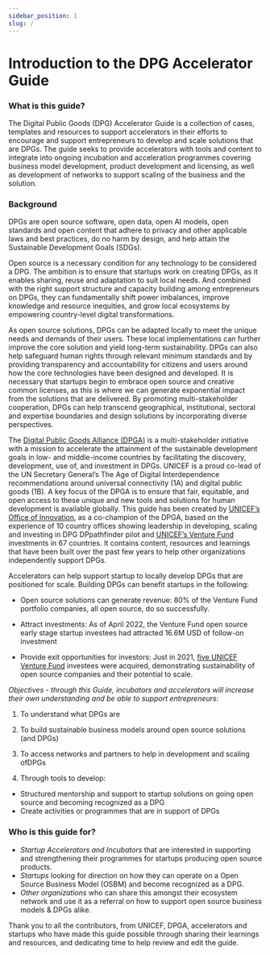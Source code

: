 ```yaml
---
sidebar_position: 1
slug: /
---
```


# Introduction to the DPG Accelerator Guide

### What is this guide?
The Digital Public Goods (DPG) Accelerator Guide is a collection of cases, templates and resources to support accelerators in their efforts to encourage and support entrepreneurs to develop and scale solutions that are DPGs. The guide seeks to provide accelerators with tools and content to integrate into ongoing incubation and acceleration programmes covering business model development, product development and licensing, as well as development of networks to support scaling of the business and the solution.

### Background
DPGs are open source software, open data, open AI models, open standards and open content that adhere to privacy and other applicable laws and best practices, do no harm by design, and help attain the Sustainable Development Goals (SDGs).  

Open source is a necessary condition for any technology to be considered a DPG. The ambition is to ensure that startups work on creating DPGs, as it enables sharing, reuse and adaptation to suit local needs.  And combined with the right support structure and capacity building among entrepreneurs on DPGs, they can fundamentally shift power imbalances, improve knowledge and resource inequities, and grow local ecosystems by empowering country-level digital transformations.  

As open source solutions, DPGs can be adapted locally to meet the unique needs and demands of their users. These local implementations can further improve the core solution and yield long-term sustainability. DPGs can also help safeguard human rights through relevant minimum standards and by providing transparency and accountability for citizens and users around how the core technologies have been designed and developed. It is necessary that startups begin to embrace open source and creative common licenses, as this is where we can generate exponential impact from the solutions that are delivered.  By promoting multi-stakeholder cooperation, DPGs can help transcend geographical, institutional, sectoral and expertise boundaries and design solutions by incorporating diverse perspectives.  

The [Digital Public Goods Alliance (DPGA)](https://digitalpublicgoods.net/) is a multi-stakeholder initiative with a mission to accelerate the attainment of the sustainable development goals in low- and middle-income countries by facilitating the discovery, development, use of, and investment in DPGs. UNICEF is a proud co-lead of the UN Secretary General’s The Age of Digital Interdependence recommendations around universal connectivity (1A) and digital public goods (1B). A key focus of the DPGA is to ensure that fair, equitable, and open access to these unique and new tools and solutions for human development is available globally. This guide has been created by [UNICEF’s Office of Innovation](https://www.unicef.org/innovation/), as a co-champion of the DPGA, based on the experience of 10 country offices showing leadership in developing, scaling and investing in DPG DPpathfinder pilot and [UNICEF’s Venture Fund](https://www.unicefinnovationfund.org/) investments in 67 countries. It contains content, resources and learnings that have been built over the past few years to help other organizations independently support DPGs.

Accelerators can help support startup to locally develop DPGs that are positioned for scale.  Building DPGs can benefit startups in the following: 

* Open source solutions can generate revenue: 80% of the Venture Fund portfolio companies, all open source, do so successfully. 

* Attract investments: As of April 2022, the Venture Fund open source early stage startup investees had attracted 16.6M USD of follow-on investment 

* Provide exit opportunities for investors: Just in 2021, [five UNICEF Venture Fund](https://www.unicef.org/innovation/venture-fund-open-source-acquisitions) investees were acquired, demonstrating sustainability of open source companies and their potential to scale.

*Objectives - through this Guide, incubators and accelerators will increase their own understanding and be able to support entrepreneurs:*

1. To understand what DPGs are 

2. To build sustainable business models around open source solutions (and DPGs) 

3. To access networks and partners to help in development and scaling ofDPGs 

4. Through tools to develop: 
  * Structured mentorship and support to startup solutions on going open source and becoming recognized as a DPG 
  * Create activities or programmes that are in support of DPGs 

### Who is this guide for? 
* *Startup Accelerators and Incubators* that are interested in supporting and strengthening their programmes for startups producing open source products.  
* *Startups* looking for direction on how they can operate on a Open Source Business Model (OSBM) and become recognized as a DPG. 
* *Other organizations* who can share this amongst their ecosystem network and use it as a referral on how to support open source business models & DPGs alike.

Thank you to all the contributors, from UNICEF, DPGA, accelerators and startups who have made this guide possible through sharing their learnings and resources, and dedicating time to help review and edit the guide. 
